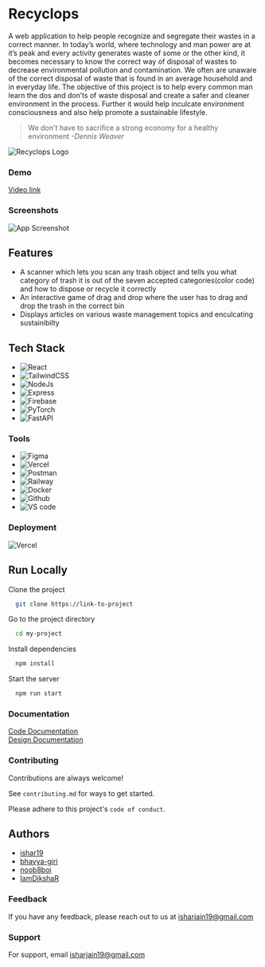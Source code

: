 
# Recyclops

A web application to help people recognize and segregate their wastes in a correct manner. In today’s world, where technology and man power are at it’s peak and every activity generates waste of some or the other kind, it becomes necessary to know the correct way of disposal of wastes to decrease environmental pollution and contamination. We often are unaware of the correct disposal of waste that is found in an average household and in everyday life. The objective of this project is to help every common man learn the dos and don’ts of waste disposal and create a safer and cleaner environment in the process. Further it would help inculcate environment consciousness and also help promote a sustainable lifestyle. 

> We don't have to sacrifice a strong economy for a healthy environment   *-Dennis Weaver*



![Recyclops Logo](https://firebasestorage.googleapis.com/v0/b/recyclops-69781.appspot.com/o/app-images%2FLogo.png?alt=media&token=7ca240c3-5878-443f-bae1-6fa603ac3fc9)


### Demo

[Video link]()

### Screenshots

![App Screenshot](https://firebasestorage.googleapis.com/v0/b/recyclops-69781.appspot.com/o/app-images%2FScreenshot%20(76).png?alt=media&token=abda1b82-1489-451a-8064-94004519e3d9)


## Features

- A scanner which lets you scan any trash object and tells you what category of trash it is out of the seven accepted categories(color code) and how to dispose or recycle it correctly
- An interactive game of drag and drop where the user has to drag and drop the trash in the correct bin
- Displays articles on various waste management topics and enculcating sustainibilty
## Tech Stack

- ![React](https://img.shields.io/badge/React-20232A?style=for-the-badge&logo=react&logoColor=61DAFB) 
- ![TailwindCSS](https://img.shields.io/badge/Tailwind_CSS-38B2AC?style=for-the-badge&logo=tailwind-css&logoColor=white) 
- ![NodeJs](https://img.shields.io/badge/Node.js-339933?style=for-the-badge&logo=nodedotjs&logoColor=white) 
- ![Express](https://img.shields.io/badge/Express.js-000000?style=for-the-badge&logo=express&logoColor=white) 
- ![Firebase](https://img.shields.io/badge/firebase-ffca28?style=for-the-badge&logo=firebase&logoColor=black)
- ![PyTorch](https://img.shields.io/badge/PyTorch-%23EE4C2C.svg?style=for-the-badge&logo=PyTorch&logoColor=white)
- ![FastAPI](https://img.shields.io/badge/fastapi-109989?style=for-the-badge&logo=FASTAPI&logoColor=white) 


### Tools

- ![Figma](https://img.shields.io/badge/Figma-F24E1E?style=for-the-badge&logo=figma&logoColor=white) 
- ![Vercel](https://img.shields.io/badge/Vercel-000000?style=for-the-badge&logo=vercel&logoColor=white)
- ![Postman](https://img.shields.io/badge/Postman-FF6C37?style=for-the-badge&logo=Postman&logoColor=white)
- ![Railway](https://img.shields.io/badge/Railway-131415?style=for-the-badge&logo=railway&logoColor=white) 
- ![Docker](https://img.shields.io/badge/Docker-2CA5E0?style=for-the-badge&logo=docker&logoColor=white)
- ![Github](https://img.shields.io/badge/GitHub-100000?style=for-the-badge&logo=github&logoColor=white)
- ![VS code](https://img.shields.io/badge/VSCode-0078D4?style=for-the-badge&logo=visual%20studio%20code&logoColor=white)


### Deployment

![Vercel](https://therealsujitk-vercel-badge.vercel.app/?app=recyclops)

## Run Locally

Clone the project

```bash
  git clone https://link-to-project
```

Go to the project directory

```bash
  cd my-project
```

Install dependencies

```bash
  npm install
```

Start the server

```bash
  npm run start
```


### Documentation

[Code Documentation](https://linktodocumentation)   
[Design Documentation]()


### Contributing

Contributions are always welcome!

See `contributing.md` for ways to get started.

Please adhere to this project's `code of conduct`.


## Authors

- [ishar19](https://github.com/ishar19)
- [bhavya-giri](https://github.com/bhavya-giri)
- [noob8boi](https://github.com/noob8boi)
- [IamDikshaR](https://github.com/IamDikshaR)


### Feedback

If you have any feedback, please reach out to us at isharjain19@gmail.com


### Support

For support, email isharjain19@gmail.com

